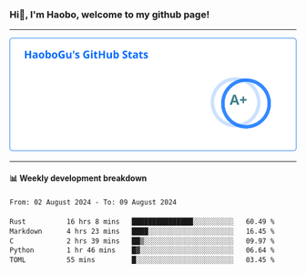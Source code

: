<!--<h2 align="center"> Hi👋, I'm Haobo, welcome to my github page! </h2>-->
### Hi👋, I'm Haobo, welcome to my github page!
-------

<img href="https://github.com/HaoboGu" src="assets/stats.svg" alt="github stats" /> 

-------

#### 📊 **Weekly development breakdown**
<!--START_SECTION:waka-->

```txt
From: 02 August 2024 - To: 09 August 2024

Rust          16 hrs 8 mins   ███████████████░░░░░░░░░░   60.49 %
Markdown      4 hrs 23 mins   ████░░░░░░░░░░░░░░░░░░░░░   16.45 %
C             2 hrs 39 mins   ██▒░░░░░░░░░░░░░░░░░░░░░░   09.97 %
Python        1 hr 46 mins    █▓░░░░░░░░░░░░░░░░░░░░░░░   06.64 %
TOML          55 mins         █░░░░░░░░░░░░░░░░░░░░░░░░   03.45 %
```

<!--END_SECTION:waka-->
<!--
backup url: https://github-readme-status-dusky-ten.vercel.app/api?username=HaoboGu&count_private=true&show_icons=true&theme=transparent&border_color=2f80ed
-->
<!--
**HaoboGu/HaoboGu** is a ✨ _special_ ✨ repository because its `README.md` (this file) appears on your GitHub profile.

Here are some ideas to get you started:

- 🔭 I’m currently working on AI-assisted programming tools
- 🌱 I’m currently learning ...
- 👯 I’m looking to collaborate on ...
- 🤔 I’m looking for help with ...
- 💬 Ask me about ...
- 📫 How to reach me: ...
- 😄 Pronouns: ...
- ⚡ Fun fact: ...
-->
